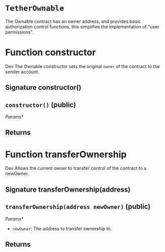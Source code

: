 # `TetherOwnable`

The Ownable contract has an owner address, and provides basic authorization control
functions, this simplifies the implementation of "user permissions".


# Function constructor

Dev The Ownable constructor sets the original `owner` of the contract to the sender
account.
## Signature constructor()
## `constructor()` (public)
*Params**

**Returns**
-----
# Function transferOwnership

Dev Allows the current owner to transfer control of the contract to a newOwner.

## Signature transferOwnership(address)
## `transferOwnership(address newOwner)` (public)
*Params**
 - `newOwner`: The address to transfer ownership to.

**Returns**
-----

